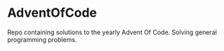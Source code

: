 # AdventOfCode
Repo containing solutions to the yearly Advent Of Code. Solving general programming problems. 
